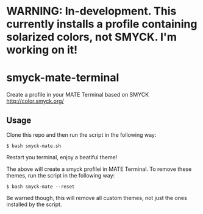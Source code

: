 # WARNING: In-development. This currently installs a profile containing solarized colors, not SMYCK. I'm working on it!


smyck-mate-terminal
=======================

Create a profile in your MATE Terminal based on SMYCK http://color.smyck.org/

## Usage

Clone this repo and then run the script in the following way:

    $ bash smyck-mate.sh

Restart you terminal, enjoy a beatiful theme!

The above will create a smyck profilei in MATE Terminal.
To remove these themes, run the script in the following
way:

    $ bash smyck-mate --reset

Be warned though, this will remove all  custom themes, not
just the ones installed by the script.
